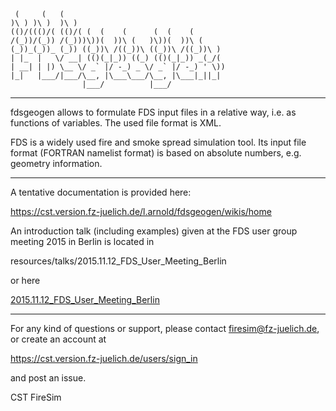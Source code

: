 ```ascii
 (     (   (                                    
)\ ) )\ )  )\ )                                 
(()/((()/( (()/( (  (    (      (  (    (        
/(_))/(_)) /(_)))\))(  ))\ (   )\))(  ))\ (     
(_))_(_))_ (_)) ((_))\ /((_))\ ((_))\ /((_))\ )  
| |_  |   \/ __| (()(_|_)) ((_) (()(_|_)) _(_/(  
| __| | |) \__ \/ _` |/ -_) _ \/ _` |/ -_) ' \))
|_|   |___/|___/\__, |\___\___/\__, |\___|_||_|  
                |___/          |___/             
```
--------------------------------

fdsgeogen allows to formulate FDS input files in a relative way, i.e. as functions of variables. The used file format is XML.

FDS is a widely used fire and smoke spread simulation tool. Its input file format (FORTRAN namelist format) is based on absolute numbers, e.g. geometry information.

--------------------------------

A tentative documentation is provided here:

https://cst.version.fz-juelich.de/l.arnold/fdsgeogen/wikis/home

An introduction talk (including examples) given at the FDS user group meeting 2015 in Berlin is located in

resources/talks/2015.11.12_FDS_User_Meeting_Berlin

or here

[2015.11.12_FDS_User_Meeting_Berlin](resources/talks/2015.11.12_FDS_User_Meeting_Berlin)

--------------------------------

For any kind of questions or support, please contact firesim@fz-juelich.de, or create an account at

https://cst.version.fz-juelich.de/users/sign_in

and post an issue.

CST FireSim
